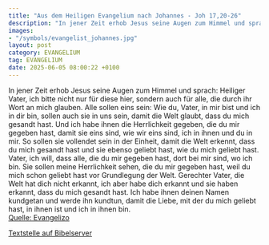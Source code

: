 ```yaml
---
title: "Aus dem Heiligen Evangelium nach Johannes - Joh 17,20-26"
description: "In jener Zeit erhob Jesus seine Augen zum Himmel und sprach: Heiliger Vater, ich bitte nicht nur für diese hier, sondern auch für alle, die durch ihr Wort an mich glauben. Alle sollen eins sein: Wie du, Vater, in mir bist und ich in dir bin, sollen auch sie in uns sein, damit die...."
images:
- "/symbols/evangelist_johannes.jpg"
layout: post
category: EVANGELIUM
tag: EVANGELIUM
date: 2025-06-05 08:00:22 +0100
---
```

In jener Zeit erhob Jesus seine Augen zum Himmel und sprach: Heiliger Vater, ich bitte nicht nur für diese hier, sondern auch für alle, die durch ihr Wort an mich glauben.
Alle sollen eins sein: Wie du, Vater, in mir bist und ich in dir bin, sollen auch sie in uns sein, damit die Welt glaubt, dass du mich gesandt hast.<!--more-->
Und ich habe ihnen die Herrlichkeit gegeben, die du mir gegeben hast, damit sie eins sind, wie wir eins sind,
ich in ihnen und du in mir. So sollen sie vollendet sein in der Einheit, damit die Welt erkennt, dass du mich gesandt hast und sie ebenso geliebt hast, wie du mich geliebt hast.
Vater, ich will, dass alle, die du mir gegeben hast, dort bei mir sind, wo ich bin. Sie sollen meine Herrlichkeit sehen, die du mir gegeben hast, weil du mich schon geliebt hast vor Grundlegung der Welt.
Gerechter Vater, die Welt hat dich nicht erkannt, ich aber habe dich erkannt und sie haben erkannt, dass du mich gesandt hast.
Ich habe ihnen deinen Namen kundgetan und werde ihn kundtun, damit die Liebe, mit der du mich geliebt hast, in ihnen ist und ich in ihnen bin.<br>
[Quelle: Evangelizo](https://evangeliumtagfuertag.org/DE/gospel)

[Textstelle auf Bibelserver](https://www.bibleserver.com/EU/Johannes17,20-26)
